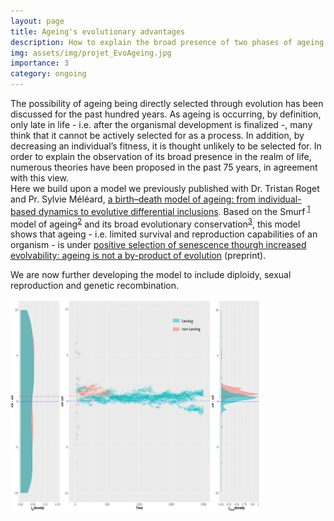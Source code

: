 ```yaml
---
layout: page
title: Ageing's evolutionary advantages
description: How to explain the broad presence of two phases of ageing amongst living organisms?
img: assets/img/projet_EvoAgeing.jpg
importance: 3
category: ongoing
---
```


The possibility of ageing being directly selected through evolution has been discussed for the past hundred years. As ageing is occurring, by definition, only late in life - i.e. after the organismal development is finalized -, many think that it cannot be actively selected for as a process. In addition, by decreasing an individual’s fitness, it is thought unlikely to be selected for. In order to explain the observation of its broad presence in the realm of life, numerous theories have been proposed in the past 75 years, in agreement with this view.  
Here we build upon a model we previously published with Dr. Tristan Roget and Pr. Sylvie Méléard, <a href = "https://www.researchgate.net/publication/333732594_A_birth-death_model_of_ageing_from_individual-based_dynamics_to_evolutive_differential_inclusions">a birth–death model of ageing: from individual-based dynamics to evolutive differential inclusions</a>. Based on the Smurf<sup> <a href="https://www.researchgate.net/publication/233909455_Intestinal_barrier_dysfunction_links_metabolic_and_inflammatory_markers_of_aging_to_death_in_Drosophila">1</a></sup> model of ageing<sup><a href="https://www.researchgate.net/publication/283494420_A_New_Discontinuous_2_Phases_of_Aging_Model_Lessons_from_Drosophila_melanogaster">2</a></sup> and its broad evolutionary conservation<sup><a href="https://www.researchgate.net/publication/299338408_Two_phases_of_aging_separated_by_the_Smurf_transition_as_a_public_path_to_death">3</a></sup>, this model shows that ageing - i.e. limited survival and reproduction capabilities of an organism - is under <a href = "https://www.researchgate.net/publication/359222431_Positive_selection_of_senescence_through_increased_evolvability_ageing_is_not_a_by-product_of_evolution">positive selection of senescence thourgh increased evolvability: ageing is not a by-product of evolution</a> (preprint). 
<p>We are now further developing the model to include diploidy, sexual reproduction and genetic recombination.

<img src="assets/img/mixed_sim.jpg"
     alt="evolution of haploid bd organisms in competition for resources"
     width="400"
     height="341"
     title="Evolution of a population of bd organisms with (xb-xd) € [-10; 10] leads to the selection of Lansing effect-bearing individuals">

